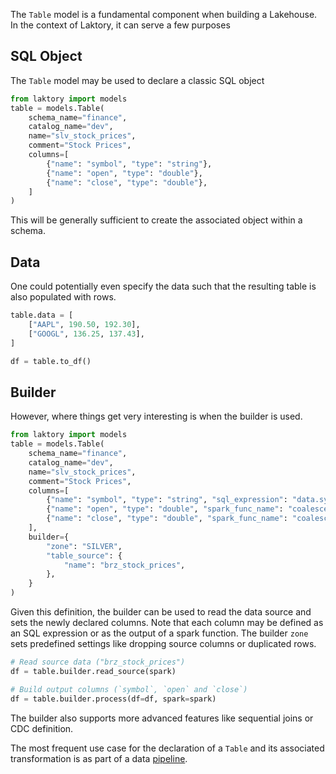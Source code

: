 The `Table` model is a fundamental component when building a Lakehouse.
In the context of Laktory, it can serve a few purposes

## SQL Object
The `Table` model may be used to declare a classic SQL object
```py
from laktory import models
table = models.Table(
    schema_name="finance",
    catalog_name="dev",
    name="slv_stock_prices",
    comment="Stock Prices",
    columns=[
        {"name": "symbol", "type": "string"},
        {"name": "open", "type": "double"},
        {"name": "close", "type": "double"},
    ]
)
```
This will be generally sufficient to create the associated object within a schema. 

## Data
One could potentially even specify the data such that the resulting table is also populated with rows.
```py
table.data = [
    ["AAPL", 190.50, 192.30],
    ["GOOGL", 136.25, 137.43],
]

df = table.to_df()
```

## Builder
However, where things get very interesting is when the builder is used.
```py
from laktory import models
table = models.Table(
    schema_name="finance",
    catalog_name="dev",
    name="slv_stock_prices",
    comment="Stock Prices",
    columns=[
        {"name": "symbol", "type": "string", "sql_expression": "data.symbol"},
        {"name": "open", "type": "double", "spark_func_name": "coalesce", "spark_func_args": ["daa.open"]},
        {"name": "close", "type": "double", "spark_func_name": "coalesce", "spark_func_args": ["daa.close"]},
    ],
    builder={
        "zone": "SILVER",
        "table_source": {
            "name": "brz_stock_prices",
        },
    }
)
```
Given this definition, the builder can be used to read the data source and sets the newly declared columns.
Note that each column may be defined as an SQL expression or as the output of a spark function.
The builder `zone` sets predefined settings like dropping source columns or duplicated rows.
```py
# Read source data ("brz_stock_prices")
df = table.builder.read_source(spark)

# Build output columns (`symbol`, `open` and `close`)
df = table.builder.process(df=df, spark=spark)
```
The builder also supports more advanced features like sequential joins or CDC definition.

The most frequent use case for the declaration of a `Table` and its associated transformation is as part of a data [pipeline](pipeline.md).